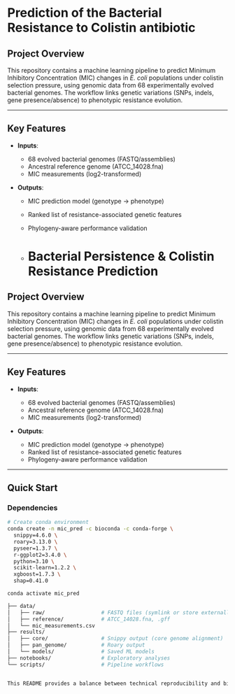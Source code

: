 # Prediction of the Bacterial Resistance to Colistin antibiotic


## Project Overview
This repository contains a machine learning pipeline to predict Minimum Inhibitory Concentration (MIC) changes in *E. coli* populations under colistin selection pressure, using genomic data from 68 experimentally evolved bacterial genomes. The workflow links genetic variations (SNPs, indels, gene presence/absence) to phenotypic resistance evolution.

---

## Key Features
- **Inputs**: 
  - 68 evolved bacterial genomes (FASTQ/assemblies)
  - Ancestral reference genome (ATCC_14028.fna)
  - MIC measurements (log2-transformed)
  
- **Outputs**:
  - MIC prediction model (genotype → phenotype)
  - Ranked list of resistance-associated genetic features
  - Phylogeny-aware performance validation
 
  - # Bacterial Persistence & Colistin Resistance Prediction

## Project Overview
This repository contains a machine learning pipeline to predict Minimum Inhibitory Concentration (MIC) changes in *E. coli* populations under colistin selection pressure, using genomic data from 68 experimentally evolved bacterial genomes. The workflow links genetic variations (SNPs, indels, gene presence/absence) to phenotypic resistance evolution.

---

## Key Features
- **Inputs**: 
  - 68 evolved bacterial genomes (FASTQ/assemblies)
  - Ancestral reference genome (ATCC_14028.fna)
  - MIC measurements (log2-transformed)
  
- **Outputs**:
  - MIC prediction model (genotype → phenotype)
  - Ranked list of resistance-associated genetic features
  - Phylogeny-aware performance validation

---

## Quick Start

### Dependencies
```bash
# Create conda environment
conda create -n mic_pred -c bioconda -c conda-forge \
  snippy=4.6.0 \
  roary=3.13.0 \
  pyseer=1.3.7 \
  r-ggplot2=3.4.0 \
  python=3.10 \
  scikit-learn=1.2.2 \
  xgboost=1.7.3 \
  shap=0.41.0

conda activate mic_pred

├── data/
│   ├── raw/                  # FASTQ files (symlink or store externally)
│   ├── reference/            # ATCC_14028.fna, .gff
│   └── mic_measurements.csv  
├── results/
│   ├── core/                 # Snippy output (core genome alignment)
│   ├── pan_genome/           # Roary output
│   └── models/               # Saved ML models
├── notebooks/                # Exploratory analyses
└── scripts/                  # Pipeline workflows


This README provides a balance between technical reproducibility and biological interpretation, critical for translational antimicrobial resistance studies. Let me know if you need implementation support for any component!
